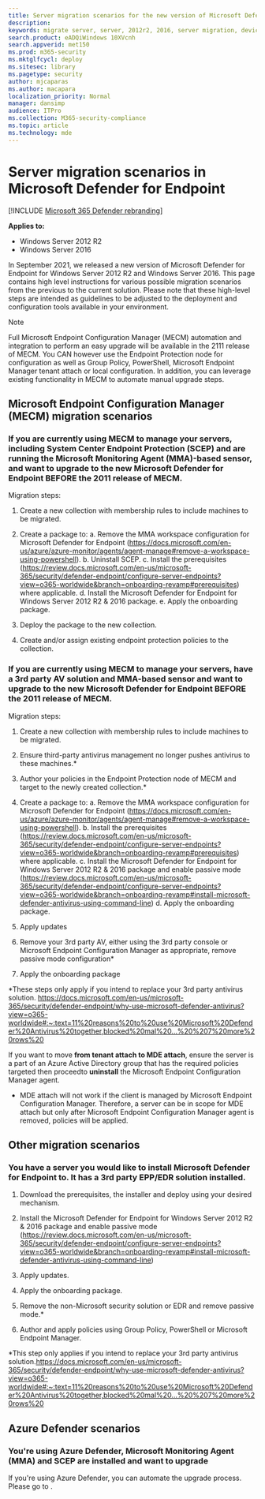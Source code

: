 ```yaml
---
title: Server migration scenarios for the new version of Microsoft Defender for Endpoint
description: 
keywords: migrate server, server, 2012r2, 2016, server migration, device management, configure Microsoft Defender for Endpoint servers, onboard Microsoft Defender for Endpoint servers
search.product: eADQiWindows 10XVcnh
search.appverid: met150
ms.prod: m365-security
ms.mktglfcycl: deploy
ms.sitesec: library
ms.pagetype: security
author: mjcaparas
ms.author: macapara
localization_priority: Normal
manager: dansimp
audience: ITPro
ms.collection: M365-security-compliance
ms.topic: article
ms.technology: mde
---
```


# Server migration scenarios in Microsoft Defender for Endpoint

[!INCLUDE [Microsoft 365 Defender rebranding](../../includes/microsoft-defender.md)]

**Applies to:**

- Windows Server 2012 R2
- Windows Server 2016

In September 2021, we released a new version of Microsoft Defender for Endpoint for Windows Server 2012 R2 and Windows Server 2016.
This page contains high level instructions for various possible migration scenarios from the previous to the current solution. Please note that these high-level steps are intended as guidelines to be adjusted to the deployment and configuration tools available in your environment.

>[!NOTE]
>Full Microsoft Endpoint Configuration Manager (MECM) automation and integration to perform an easy upgrade will be available in the 2111 release of MECM. You CAN however use the Endpoint Protection node for configuration as well as Group Policy, PowerShell, Microsoft Endpoint Manager tenant attach or local configuration. In addition, you can leverage existing functionality in MECM to automate manual upgrade steps.

## Microsoft Endpoint Configuration Manager (MECM) migration scenarios 

### If you are currently using MECM to manage your servers,  including System Center Endpoint Protection (SCEP) and are running the Microsoft Monitoring Agent (MMA)-based sensor, and want to upgrade to the new Microsoft Defender for Endpoint BEFORE the 2011 release of MECM.

Migration steps: 

1. Create a new collection with membership rules to include machines to be migrated. 

2. Create a package to: 
a. Remove the MMA workspace configuration for Microsoft Defender for Endpoint (https://docs.microsoft.com/en-us/azure/azure-monitor/agents/agent-manage#remove-a-workspace-using-powershell).
b. Uninstall SCEP.
c. Install the prerequisites (https://review.docs.microsoft.com/en-us/microsoft-365/security/defender-endpoint/configure-server-endpoints?view=o365-worldwide&branch=onboarding-revamp#prerequisites) where applicable.
d. Install the Microsoft Defender for Endpoint for Windows Server 2012 R2 & 2016 package.
e. Apply the onboarding package. 

3. Deploy the package to the new collection.

4. Create and/or assign existing endpoint protection policies to the collection.

### If you are currently using MECM to manage your servers, have a 3rd party AV solution and MMA-based sensor and want to upgrade to the new Microsoft Defender for Endpoint BEFORE the 2011 release of MECM.

Migration steps:

1. Create a new collection with membership rules to include machines to be migrated. 

2. Ensure third-party antivirus management no longer pushes antivirus to these machines.*

3. Author your policies in the Endpoint Protection node of MECM and target to the newly created collection.*

4. Create a package to: 
a. Remove the MMA workspace configuration for Microsoft Defender for Endpoint (https://docs.microsoft.com/en-us/azure/azure-monitor/agents/agent-manage#remove-a-workspace-using-powershell).
b. Install the prerequisites (https://review.docs.microsoft.com/en-us/microsoft-365/security/defender-endpoint/configure-server-endpoints?view=o365-worldwide&branch=onboarding-revamp#prerequisites) where applicable.
c. Install the Microsoft Defender for Endpoint for Windows Server 2012 R2 & 2016 package and enable passive mode (https://review.docs.microsoft.com/en-us/microsoft-365/security/defender-endpoint/configure-server-endpoints?view=o365-worldwide&branch=onboarding-revamp#install-microsoft-defender-antivirus-using-command-line)
d. Apply the onboarding package. 

5. Apply updates

6. Remove your 3rd party AV, either using the 3rd party console or Microsoft Endpoint Configuration Manager as
appropriate, remove passive mode configuration*

7. Apply the onboarding package

*These steps only apply if you intend to replace your 3rd party antivirus solution. https://docs.microsoft.com/en-us/microsoft-365/security/defender-endpoint/why-use-microsoft-defender-antivirus?view=o365-worldwide#:~:text=11%20reasons%20to%20use%20Microsoft%20Defender%20Antivirus%20together,blocked%20mal%20...%20%207%20more%20rows%20

If you want to move **from tenant attach to MDE attach**, ensure the server is a part of an Azure Active Directory group that has the required policies targeted then proceedto **uninstall** the Microsoft Endpoint Configuration Manager agent. 

-   MDE attach will not work if the client is managed by Microsoft Endpoint Configuration Manager. Therefore, a server can be in scope for MDE attach but only after Microsoft Endpoint Configuration Manager agent is removed, policies will be applied. 

## Other migration scenarios 

### You have a server you would like to install Microsoft Defender for Endpoint to. It has a 3rd party EPP/EDR solution installed. 

1. Download the prerequisites, the installer and deploy using your desired mechanism.

2. Install the Microsoft Defender for Endpoint for Windows Server 2012 R2 & 2016 package and enable passive mode (https://review.docs.microsoft.com/en-us/microsoft-365/security/defender-endpoint/configure-server-endpoints?view=o365-worldwide&branch=onboarding-revamp#install-microsoft-defender-antivirus-using-command-line)

3. Apply updates.

4. Apply the onboarding package.

5. Remove the non-Microsoft security solution or EDR and remove passive mode.*

6. Author and apply policies using Group Policy, PowerShell or Microsoft Endpoint Manager.

*This step only applies if you intend to replace your 3rd party antivirus solution.https://docs.microsoft.com/en-us/microsoft-365/security/defender-endpoint/why-use-microsoft-defender-antivirus?view=o365-worldwide#:~:text=11%20reasons%20to%20use%20Microsoft%20Defender%20Antivirus%20together,blocked%20mal%20...%20%207%20more%20rows%20

## Azure Defender scenarios

### You're using Azure Defender, Microsoft Monitoring Agent (MMA) and SCEP are installed and want to upgrade
If you're using Azure Defender, you can automate the upgrade process. Please go to <TBD LINK>.

